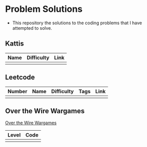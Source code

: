 # Problem Solutions

- This repository the solutions to the coding problems that I have attempted to solve.

## Kattis

|Name|Difficulty|Link|
|---|---|---|
||||

## Leetcode

|Number|Name|Difficulty|Tags|Link|
|---|---|---|---|---|
||||||

## Over the Wire Wargames

[Over the Wire Wargames](https://overthewire.org/wargames/bandit/bandit1.html)

|Level|Code|
|---|---|
|||